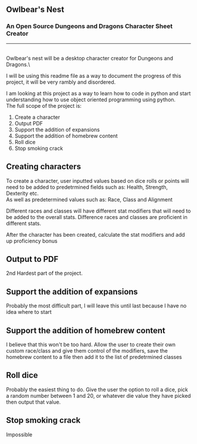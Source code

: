 
## Owlbear's Nest

### An Open Source Dungeons and Dragons Character Sheet Creator
---
\
Owlbear's nest will be a desktop character creator for Dungeons and Dragons.\

I will be using this readme file as a way to document the progress of this project, it will be very rambly and disordered. 

I am looking at this project as a way to learn how to code in python and start understanding how to use object oriented programming using python. \
The full scope of the project is:
1. Create a character
2. Output PDF
3. Support the addition of expansions
4. Support the addition of homebrew content
4. Roll dice
5. Stop smoking crack

## Creating characters
To create a character, user inputted values based on dice rolls or points will need to be added to predetrmined fields such as: Health, Strength, Dexterity etc. \
As well as predetermined values such as: Race, Class and Alignment

Different races and classes will have different stat modifiers that will need to be added to the overall stats. Difference races and classes are proficient in different stats. 

After the character has been created, calculate the stat modifiers and add up proficiency bonus


## Output to PDF
2nd Hardest part of the project.

## Support the addition of expansions
Probably the most difficult part, I will leave this until last because I have no idea where to start

## Support the addition of homebrew content

I believe that this won't be too hard. Allow the user to create their own custom race/class and give them control of the modifiers, save the homebrew content to a file then add it to the list of predetrmined classes

## Roll dice
Probably the easiest thing to do. Give the user the option to roll a dice, pick a random number between 1 and 20, or whatever die value they have picked then output that value. 

## Stop smoking crack
Impossible
